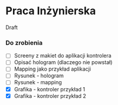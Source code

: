 # Praca Inżynierska
Draft


### Do zrobienia

- [ ] Screeny z makiet do aplikacji kontrolera
- [ ] Opisać hologram (dlaczego nie powstał)
- [ ] Mapping jako przykład aplikacji
- [ ] Rysunek - hologram
- [ ] Rysunek - mapping
- [x] Grafika - kontroler przykład 1
- [x] Grafika - kontroler przykład 2
